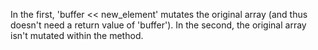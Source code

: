 In the first, 'buffer << new_element' mutates the original array (and thus
doesn't need a return value of 'buffer'). In the second, the original array
isn't mutated within the method.